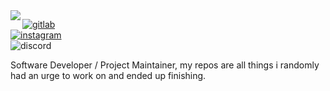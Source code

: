 <img align="left" src="https://i.imgur.com/PswyWTR.png">

[![gitlab](https://img.shields.io/badge/-@cleaninfla-313131?style=flat-square&labelColor=313131&logo=gitlab&logoColor=white&color=313131)](https://gitlab.com/cleaninfla)  
[![instagram](https://img.shields.io/badge/-@maybeclean-313131?style=flat-square&labelColor=313131&logo=instagram&logoColor=white&color=313131)](https://instagram.com/maybeclean)  
![discord](https://img.shields.io/badge/-clean%230305-313131?style=flat-square&labelColor=313131&logo=discord&logoColor=white&color=313131)

Software Developer / Project Maintainer, my repos are all things i randomly had an urge to work on and ended up finishing.
